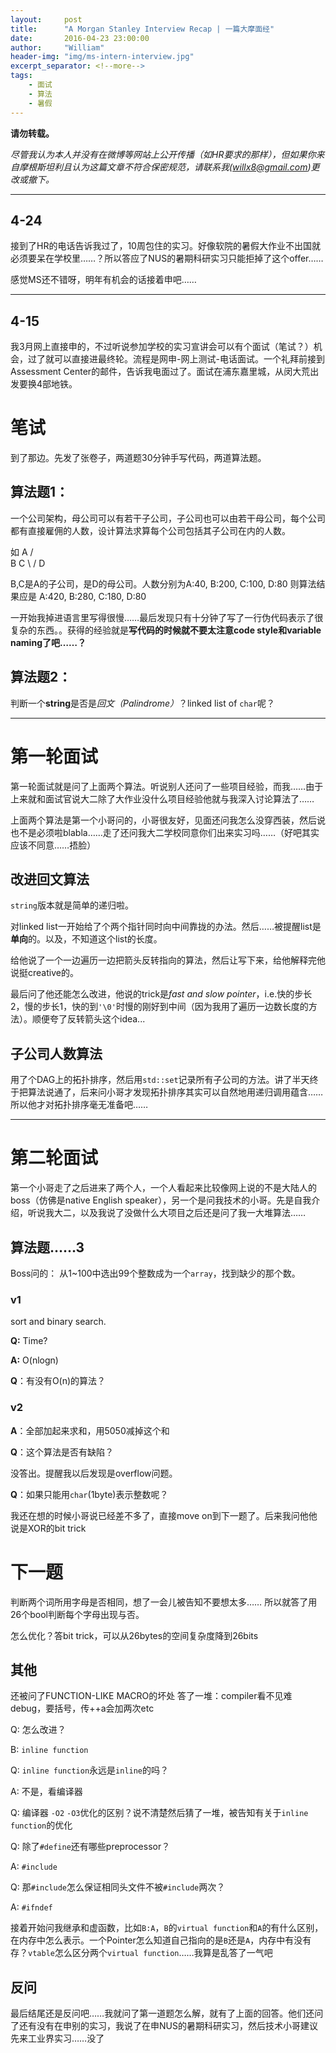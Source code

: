 ```yaml
---
layout:     post
title:      "A Morgan Stanley Interview Recap | 一篇大摩面经"
date:       2016-04-23 23:00:00
author:     "William"
header-img: "img/ms-intern-interview.jpg"
excerpt_separator: <!--more-->
tags:
    - 面试
    - 算法
    - 暑假
---
```


**请勿转载。**

*尽管我认为本人并没有在微博等网站上公开传播（如HR要求的那样），但如果你来自摩根斯坦利且认为这篇文章不符合保密规范，请联系我(willx8@gmail.com)更改或撤下。*

---

## 4-24

接到了HR的电话告诉我过了，10周包住的实习。好像软院的暑假大作业不出国就必须要呆在学校里……？所以答应了NUS的暑期科研实习只能拒掉了这个offer……

感觉MS还不错呀，明年有机会的话接着申吧……

---

## 4-15

我3月网上直接申的，不过听说参加学校的实习宣讲会可以有个面试（笔试？）机会，过了就可以直接进最终轮。流程是网申-网上测试-电话面试。一个礼拜前接到Assessment Center的邮件，告诉我电面过了。面试在浦东嘉里城，从闵大荒出发要换4部地铁。

# 笔试

到了那边。先发了张卷子，两道题30分钟手写代码，两道算法题。

## 算法题1：

一个公司架构，母公司可以有若干子公司，子公司也可以由若干母公司，每个公司都有直接雇佣的人数，设计算法求算每个公司包括其子公司在内的人数。

如
      A
     / \
    B   C
     \ /
      D

B,C是A的子公司，是D的母公司。人数分别为A:40, B:200, C:100, D:80
则算法结果应是 A:420, B:280, C:180, D:80

一开始我掉进语言里写得很慢……最后发现只有十分钟了写了一行伪代码表示了很复杂的东西。。获得的经验就是**写代码的时候就不要太注意code style和variable naming了吧……？**

## 算法题2：

判断一个**string**是否是*回文（Palindrome）*？linked list of `char`呢？

----

# 第一轮面试

第一轮面试就是问了上面两个算法。听说别人还问了一些项目经验，而我……由于上来就和面试官说大二除了大作业没什么项目经验他就与我深入讨论算法了……

上面两个算法是第一个小哥问的，小哥很友好，见面还问我怎么没穿西装，然后说也不是必须啦blabla……走了还问我大二学校同意你们出来实习吗……（好吧其实应该不同意……捂脸）

## 改进回文算法

`string`版本就是简单的递归啦。

对linked list一开始给了个两个指针同时向中间靠拢的办法。然后……被提醒list是**单向**的。以及，不知道这个list的长度。

给他说了一个一边遍历一边把箭头反转指向的算法，然后让写下来，给他解释完他说挺creative的。

最后问了他还能怎么改进，他说的trick是*fast and slow pointer*，i.e.快的步长2，慢的步长1，快的到`'\0'`时慢的刚好到中间（因为我用了遍历一边数长度的方法）。顺便夸了反转箭头这个idea...

## 子公司人数算法

用了个DAG上的拓扑排序，然后用`std::set`记录所有子公司的方法。讲了半天终于把算法说通了，后来问小哥才发现拓扑排序其实可以自然地用递归调用蕴含……所以他才对拓扑排序毫无准备吧……

---

# 第二轮面试

第一个小哥走了之后进来了两个人，一个人看起来比较像网上说的不是大陆人的boss（仿佛是native English speaker），另一个是问我技术的小哥。先是自我介绍，听说我大二，以及我说了没做什么大项目之后还是问了我一大堆算法……

## 算法题……3

Boss问的：
从1~100中选出99个整数成为一个`array`，找到缺少的那个数。

### v1

sort and binary search. 

**Q:** Time? 

**A:** O(nlogn)

**Q**：有没有O(n)的算法？

### v2

**A**：全部加起来求和，用5050减掉这个和

**Q**：这个算法是否有缺陷？

没答出。提醒我以后发现是overflow问题。

**Q**：如果只能用`char`(1byte)表示整数呢？

我还在想的时候小哥说已经差不多了，直接move on到下一题了。后来我问他他说是XOR的bit trick

# 下一题

判断两个词所用字母是否相同，想了一会儿被告知不要想太多……
所以就答了用26个bool判断每个字母出现与否。

怎么优化？答bit trick，可以从26bytes的空间复杂度降到26bits


## 其他

还被问了FUNCTION-LIKE MACRO的坏处 答了一堆：compiler看不见难debug，要括号，传++a会加两次etc

Q: 怎么改进？

B: `inline function`

Q: `inline function`永远是`inline`的吗？

A: 不是，看编译器

Q: 编译器 `-O2` `-O3`优化的区别？说不清楚然后猜了一堆，被告知有关于`inline function`的优化

Q: 除了`#define`还有哪些preprocessor？

A: `#include`

Q: 那`#include`怎么保证相同头文件不被`#include`两次？

A: `#ifndef`

接着开始问我继承和虚函数，比如`B:A`，`B`的`virtual function`和`A`的有什么区别，在内存中怎么表示。一个Pointer怎么知道自己指向的是`B`还是`A`，内存中有没有存？`vtable`怎么区分两个`virtual function`……我算是乱答了一气吧

## 反问

最后结尾还是反问吧……我就问了第一道题怎么解，就有了上面的回答。他们还问了还有没有在申别的实习，我说了在申NUS的暑期科研实习，然后技术小哥建议先来工业界实习……没了

